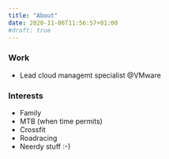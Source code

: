 ```yaml
---
title: "About"
date: 2020-11-06T11:56:57+01:00
#draft: true
---
```


### Work
- Lead cloud managemt specialist @VMware 

### Interests

- Family 
- MTB (when time permits)
- Crossfit
- Roadracing
- Neerdy stuff :-) 
